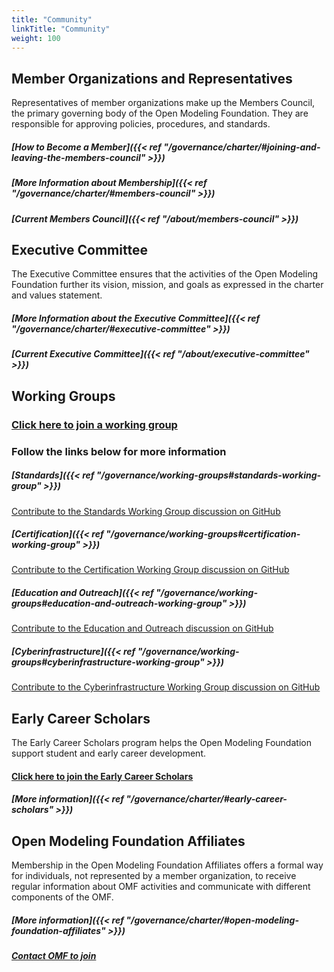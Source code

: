 ```yaml
---
title: "Community"
linkTitle: "Community"
weight: 100
---
```


## Member Organizations and Representatives

Representatives of member organizations make up the Members Council, the primary governing body of the Open Modeling Foundation. They are responsible for approving policies, procedures, and standards.

##### __[How to Become a Member]({{< ref "/governance/charter/#joining-and-leaving-the-members-council" >}})__

##### __[More Information about Membership]({{< ref "/governance/charter/#members-council" >}})__

##### __[Current Members Council]({{< ref "/about/members-council" >}})__

## Executive Committee

The Executive Committee ensures that the activities of the Open Modeling Foundation further its vision, mission, and goals as expressed in the charter and values statement.

##### __[More Information about the Executive Committee]({{< ref "/governance/charter/#executive-committee" >}})__

##### __[Current Executive Committee]({{< ref "/about/executive-committee" >}})__

## Working Groups  

### __[Click here to join a working group](https://asu.questionpro.com/omf-wg-joinrequest)__
### Follow the links below for more information

##### __[Standards]({{< ref "/governance/working-groups#standards-working-group" >}})__

[Contribute to the Standards Working Group discussion on GitHub](https://github.com/openmodelingfoundation/openmodelingfoundation.github.io/discussions/categories/wg-standards)

##### __[Certification]({{< ref "/governance/working-groups#certification-working-group" >}})__

[Contribute to the Certification Working Group discussion on GitHub](https://github.com/openmodelingfoundation/openmodelingfoundation.github.io/discussions/categories/wg-certification)

##### __[Education and Outreach]({{< ref "/governance/working-groups#education-and-outreach-working-group" >}})__

[Contribute to the Education and Outreach discussion on GitHub](https://github.com/openmodelingfoundation/openmodelingfoundation.github.io/discussions/categories/wg-education-and-outreach)

##### __[Cyberinfrastructure]({{< ref "/governance/working-groups#cyberinfrastructure-working-group" >}})__

[Contribute to the Cyberinfrastructure Working Group discussion on GitHub](https://github.com/openmodelingfoundation/openmodelingfoundation.github.io/discussions/categories/cyberinfrastructure)

## Early Career Scholars

The Early Career Scholars program helps the Open Modeling Foundation support student and early career development.

#### __[Click here to join the Early Career Scholars](https://asu.questionpro.com/omf-wg-joinrequest)__
##### __[More information]({{< ref "/governance/charter/#early-career-scholars" >}})__

## Open Modeling Foundation Affiliates

Membership in the Open Modeling Foundation Affiliates offers a formal way for individuals, not represented by a member organization, to receive regular information about OMF activities and communicate with different components of the OMF.

##### __[More information]({{< ref "/governance/charter/#open-modeling-foundation-affiliates" >}})__
##### __[Contact OMF to join](mailto:support@openmodelingfoundation.org)__
